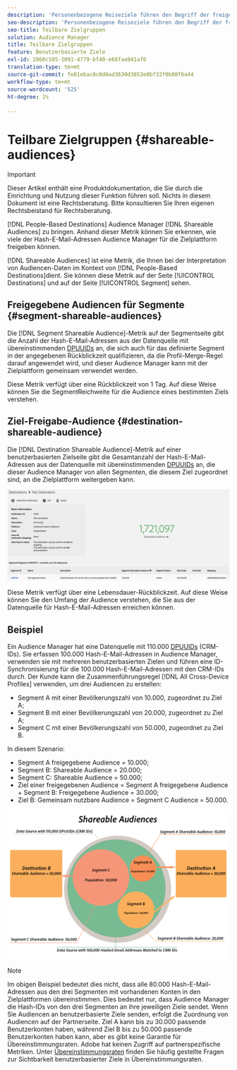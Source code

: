 ```yaml
---
description: 'Personenbezogene Reiseziele führen den Begriff der freigegebenen Audiencen in Audience Manager ein. Anhand dieser Metrik können Sie erkennen, wie viele der Hash-E-Mail-Adressen Audience Manager für die Zielplattform freigeben können. '
seo-description: 'Personenbezogene Reiseziele führen den Begriff der freigegebenen Audiencen in Audience Manager ein. Anhand dieser Metrik können Sie erkennen, wie viele der Hash-E-Mail-Adressen Audience Manager für die Zielplattform freigeben können. '
seo-title: Teilbare Zielgruppen
solution: Audience Manager
title: Teilbare Zielgruppen
feature: Benutzerbasierte Ziele
exl-id: 2860c105-1091-4779-bf40-e66faa941af0
translation-type: tm+mt
source-git-commit: fe01ebac8c0d0ad3630d3853e0bf32f0b00f6a44
workflow-type: tm+mt
source-wordcount: '525'
ht-degree: 1%

---
```


# Teilbare Zielgruppen {#shareable-audiences}

>[!IMPORTANT]
>Dieser Artikel enthält eine Produktdokumentation, die Sie durch die Einrichtung und Nutzung dieser Funktion führen soll. Nichts in diesem Dokument ist eine Rechtsberatung. Bitte konsultieren Sie Ihren eigenen Rechtsbeistand für Rechtsberatung.

[!DNL People-Based Destinations] Audience Manager  [!DNL Shareable Audiences] zu bringen. Anhand dieser Metrik können Sie erkennen, wie viele der Hash-E-Mail-Adressen Audience Manager für die Zielplattform freigeben können.

[!DNL Shareable Audiences] ist eine Metrik, die Ihnen bei der Interpretation von Audiencen-Daten im Kontext von  [!DNL People-Based Destinations]dient. Sie können diese Metrik auf der Seite [!UICONTROL Destinations] und auf der Seite [!UICONTROL Segment] sehen.

## Freigegebene Audiencen für Segmente {#segment-shareable-audiences}

Die [!DNL Segment Shareable Audience]-Metrik auf der Segmentseite gibt die Anzahl der Hash-E-Mail-Adressen aus der Datenquelle mit übereinstimmenden [DPUUIDs](../../reference/ids-in-aam.md) an, die sich auch für das definierte Segment in der angegebenen Rückblickzeit qualifizieren, da die Profil-Merge-Regel darauf angewendet wird, und dieser Audience Manager kann mit der Zielplattform gemeinsam verwendet werden.

Diese Metrik verfügt über eine Rückblickzeit von 1 Tag. Auf diese Weise können Sie die SegmentReichweite für die Audience eines bestimmten Ziels verstehen.

## Ziel-Freigabe-Audience {#destination-shareable-audience}

Die [!DNL Destination Shareable Audience]-Metrik auf einer benutzerbasierten Zielseite gibt die Gesamtanzahl der Hash-E-Mail-Adressen aus der Datenquelle mit übereinstimmenden [DPUUIDs](../../reference/ids-in-aam.md) an, die dieser Audience Manager von allen Segmenten, die diesem Ziel zugeordnet sind, an die Zielplattform weitergeben kann.

![shareable-Audiencen](assets/dest-shareable-audiences.png)

Diese Metrik verfügt über eine Lebensdauer-Rückblickzeit. Auf diese Weise können Sie den Umfang der Audience verstehen, die Sie aus der Datenquelle für Hash-E-Mail-Adressen erreichen können.

## Beispiel

Ein Audience Manager hat eine Datenquelle mit 110.000 [DPUUIDs](../../reference/ids-in-aam.md) (CRM-IDs). Sie erfassen 100.000 Hash-E-Mail-Adressen in Audience Manager, verwenden sie mit mehreren benutzerbasierten Zielen und führen eine ID-Synchronisierung für die 100.000 Hash-E-Mail-Adressen mit den CRM-IDs durch. Der Kunde kann die Zusammenführungsregel [!DNL All Cross-Device Profiles] verwenden, um drei Audiencen zu erstellen:

* Segment A mit einer Bevölkerungszahl von 10.000, zugeordnet zu Ziel A;
* Segment B mit einer Bevölkerungszahl von 20.000, zugeordnet zu Ziel A;
* Segment C mit einer Bevölkerungszahl von 50.000, zugeordnet zu Ziel B.

In diesem Szenario:

* Segment A freigegebene Audience = 10.000;
* Segment B: Shareable Audience = 20.000;
* Segment C: Shareable Audience = 50.000;
* Ziel einer freigegebenen Audience = Segment A freigegebene Audience + Segment B: Freigegebene Audience = 30.000;
* Ziel B: Gemeinsam nutzbare Audience = Segment C Audience = 50.000.

![shareable-Audiencen-Diagramm](assets/shareable-audiences.png)

>[!NOTE]
>
>Im obigen Beispiel bedeutet dies nicht, dass alle 80.000 Hash-E-Mail-Adressen aus den drei Segmenten mit vorhandenen Konten in den Zielplattformen übereinstimmen. Dies bedeutet nur, dass Audience Manager die Hash-IDs von den drei Segmenten an ihre jeweiligen Ziele sendet. Wenn Sie Audiencen an benutzerbasierte Ziele senden, erfolgt die Zuordnung von Audiencen auf der Partnerseite. Ziel A kann bis zu 30.000 passende Benutzerkonten haben, während Ziel B bis zu 50.000 passende Benutzerkonten haben kann, aber es gibt keine Garantie für Übereinstimmungsraten. Adobe hat keinen Zugriff auf partnerspezifische Metriken. Unter [Übereinstimmungsraten](../../faq/faq-people-based-destinations.md#match-rates) finden Sie häufig gestellte Fragen zur Sichtbarkeit benutzerbasierter Ziele in Übereinstimmungsraten.
